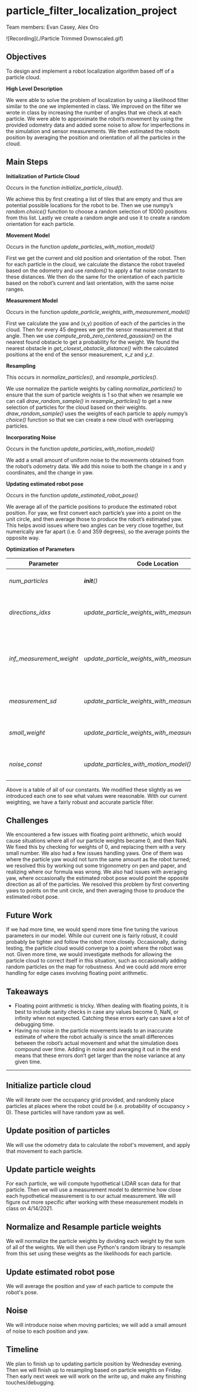 # particle_filter_localization_project

Team members: Evan Casey, Alex Oro

![Recording](./Particle Trimmed Downscaled.gif)

## Objectives

To design and implement a robot localization algorithm based off of a particle cloud.

**High Level Description**

We were able to solve the problem of localization by using a likelihood filter similar to the one we implemented in class. We improved on the filter we wrote in class by increasing the number of angles that we check at each particle. We were able to approximate the robot’s movement by using the provided odometry data and added some noise to allow for imperfections in the simulation and sensor measurements. We then estimated the robots position by averaging the position and orientation of all the particles in the cloud.

## Main Steps

**Initialization of Particle Cloud**

Occurs in the function *initialize_particle_cloud()*.

We achieve this by first creating a list of tiles that are empty and thus are potential possible locations for the robot to be. Then we use numpy’s *random.choice()* function to choose a random selection of 10000 positions from this list. Lastly we create a random angle and use it to create a random orientation for each particle.

**Movement Model**

Occurs in the function *update_particles_with_motion_model()*

First we get the current and old position and orientation of the robot. Then for each particle in the cloud, we calculate the distance the robot traveled based on the odometry and use *random()* to apply a flat noise constant to these distances. We then do the same for the orientation of each particle based on the robot’s current and last orientation, with the same noise ranges.


**Measurement Model**

Occurs in the function *update_particle_weights_with_measurement_model()*

First we calculate the yaw and (x,y) position of each of the particles in the cloud. Then for every 45 degrees we get the sensor measurement at that angle. Then we use *compute_prob_zero_centered_gaussian()* on the nearest found obstacle to get a probability for the weight. We found the nearest obstacle in  *get_closest_obstacle_distance()* with the calculated positions at the end of the sensor measurement, *x_z* and *y_z*.

**Resampling**

This occurs in *normalize_particles()*, and *resample_particles()*.

We use normalize the particle weights by calling *normalize_particles()* to ensure that the sum of particle weights is 1 so that when we resample we can call *draw_random_sample()* in *resample_particles()* to get a new selection of particles for the cloud based on their weights. *draw_random_sample()* uses the weights of each particle to apply numpy’s *choice()* function so that we can create a new cloud with overlapping particles.

**Incorporating Noise**

Occurs in the function *update_particles_with_motion_model()*

We add a small amount of uniform noise to the movements obtained from the robot’s odometry data. We add this noise to both the change in x and y coordinates, and the change in yaw.

**Updating estimated robot pose**

Occurs in the function *update_estimated_robot_pose()*

We average all of the particle positions to produce the estimated robot position. For yaw, we first convert each particle’s yaw into a point on the unit circle, and then average those to produce the robot’s estimated yaw. This helps avoid issues where two angles can be very close together, but numerically are far apart (i.e. 0 and 359 degrees), so the average points the opposite way.

**Optimization of Parameters**

| Parameter              | Code Location                                    | Value                         | Description                                                                      |
|------------------------|--------------------------------------------------|-------------------------------|----------------------------------------------------------------------------------|
| *num_particles*          | *__init__()*                                       | 10000                         | How many particles are in the cloud                                              |
| *directions_idxs*        | *update_particle_weights_with_measurement_model()* | [0,45,90,135,180,225,270,315] | Which angles should the robot read sensor data from                              |
| *inf_measurement_weight* | *update_particle_weights_with_measurement_model()* | 0.05                          | How much to scale the weight of a particle when a sensor measurement is infinite |
| *measurement_sd*         | *update_particle_weights_with_measurement_model()* | 0.1                           | Standard deviation in sensor measurements                                        |
| *small_weight*           | *update_particle_weights_with_measurement_model()* | 0.000001                      | If the particle weight is 0, replace it with this                                |
| *noise_const*            | *update_particles_with_motion_model()*             | 0.05                          | How much noise to introduce in motion                                            |


Above is a table of all of our constants. We modified these slightly as we introduced each one to see what values were reasonable. With our current weighting, we have a fairly robust and accurate particle filter.

## Challenges

We encountered a few issues with floating point arithmetic, which would cause situations where all of our particle weights became 0, and then NaN. We fixed this by checking for weights of 0, and replacing them with a very small number. We also had a few issues handling yaws. One of them was where the particle yaw would not turn the same amount as the robot turned; we resolved this by working out some trigonometry on pen and paper, and realizing where our formula was wrong. We also had issues with averaging yaw, where occasionally the estimated robot pose would point the opposite direction as all of the particles. We resolved this problem by first converting yaws to points on the unit circle, and then averaging those to produce the estimated robot pose.

## Future Work

If we had more time, we would spend more time fine tuning the various parameters in our model. While our current one is fairly robust, it could probably be tighter and follow the robot more closely. Occasionally, during testing, the particle cloud would converge to a point where the robot was not. Given more time, we would investigate methods for allowing the particle cloud to correct itself in this situation, such as occasionally adding random particles on the map for robustness. And we could add more error handling for edge cases involving floating point arithmetic.

## Takeaways

* Floating point arithmetic is tricky. When dealing with floating points, it is best to include sanity checks in case any values become 0, NaN, or infinity when not expected. Catching these errors early can save a lot of debugging time.
* Having no noise in the particle movements leads to an inaccurate estimate of where the robot actually is since the small differences between the robot’s actual movement and what the simulation does compound over time. Adding in noise and averaging it out in the end means that these errors don’t get larger than the noise variance at any given time.

---

## Initialize particle cloud

We will iterate over the occupancy grid provided,
and randomly place particles at places where the 
robot could be (i.e. probability of occupancy > 0).
These particles will have random yaw as well.

## Update position of particles

We will use the odometry data to calculate the
robot's movement, and apply that movement to each
particle. 

## Update particle weights

For each particle, we will compute hypothetical
LIDAR scan data for that particle. Then we will
use a measurement model to determine how close each
hypothetical measurement is to our actual measurement.
We will figure out more specific after working with
these measurement models in class on 4/14/2021.

## Normalize and Resample particle weights

We will normalize the particle weights by dividing
each weight by the sum of all of the weights. We will 
then use Python's random library to resample from this
set using these weights as the likelihoods for each particle.

## Update estimated robot pose

We will average the position and yaw of each particle
to compute the robot's pose.

## Noise

We will introduce noise when moving particles; we will 
add a small amount of noise to each position and yaw.


## Timeline

We plan to finish up to updating particle position 
by Wednesday evening. Then we will finish up to 
resampling based on particle weights on Friday.
Then early next week we will work on the write up,
and make any finishing touches/debugging.
